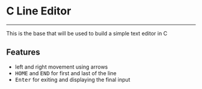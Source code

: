 # C Line Editor
---
This is the base that will be used to build a simple text editor in C

## Features
- left and right movement using arrows
- <kbd>HOME</kbd> and <kbd>END</kbd> for first and last of the line
- <kbd>Enter</kbd> for exiting and displaying the final input